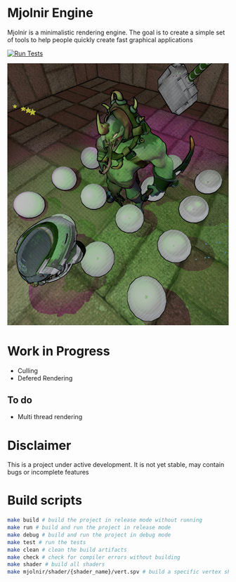 # Mjolnir Engine

Mjolnir is a minimalistic rendering engine. The goal is to create a simple set of tools to help people quickly create fast graphical applications

[![Run Tests](https://github.com/hucancode/mjolnir/actions/workflows/test.yml/badge.svg)](https://github.com/hucancode/mjolnir/actions/workflows/test.yml)

![](./readme/pbr-cross-hatching.png)

# Work in Progress

- Culling
- Defered Rendering

## To do

- Multi thread rendering

# Disclaimer

This is a project under active development. It is not yet stable, may contain bugs or incomplete features

# Build scripts
```sh
make build # build the project in release mode without running
make run # build and run the project in release mode
make debug # build and run the project in debug mode
make test # run the tests
make clean # clean the build artifacts
make check # check for compiler errors without building
make shader # build all shaders
make mjolnir/shader/{shader_name}/vert.spv # build a specific vertex shader, use frag.spv for fragment shader
```